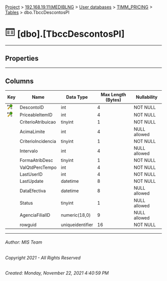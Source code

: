 #### 

[Project](../../../../index.md) > [192.168.19.11\\MEDIBLNG](../../../index.md) > [User databases](../../index.md) > [TIMM_PRICING](../index.md) > [Tables](Tables.md) > dbo.TbccDescontosPI

# ![Tables](../../../../Images/Table32.png) [dbo].[TbccDescontosPI]

---

## <a name="#properties"></a>Properties



---

## <a name="#columns"></a>Columns

| Key | Name | Data Type | Max Length (Bytes) | Nullability |
|---|---|---|---|---|
| [![Cluster Primary Key PK_TbccDescontosPI: DescontoID\PriceableItemID](../../../../Images/pkcluster.png)](#indexes) | DescontoID | int | 4 | NOT NULL |
| [![Cluster Primary Key PK_TbccDescontosPI: DescontoID\PriceableItemID](../../../../Images/pkcluster.png)](#indexes) | PriceableItemID | int | 4 | NOT NULL |
|  | CriterioAtribuicao | tinyint | 1 | NOT NULL |
|  | AcimaLimite | int | 4 | NULL allowed |
|  | CriterioIncidencia | tinyint | 1 | NOT NULL |
|  | Intervalo | int | 4 | NULL allowed |
|  | FormaAtribDesc | tinyint | 1 | NOT NULL |
|  | ValQtdPercTempo | int | 4 | NOT NULL |
|  | LastUserID | int | 4 | NOT NULL |
|  | LastUpdate | datetime | 8 | NOT NULL |
|  | DataEfectiva | datetime | 8 | NULL allowed |
|  | Status | tinyint | 1 | NULL allowed |
|  | AgenciaFilialID | numeric(18,0) | 9 | NULL allowed |
|  | rowguid | uniqueidentifier | 16 | NOT NULL |


---

###### Author:  MIS Team

###### Copyright 2021 - All Rights Reserved

###### Created: Monday, November 22, 2021 4:40:59 PM

